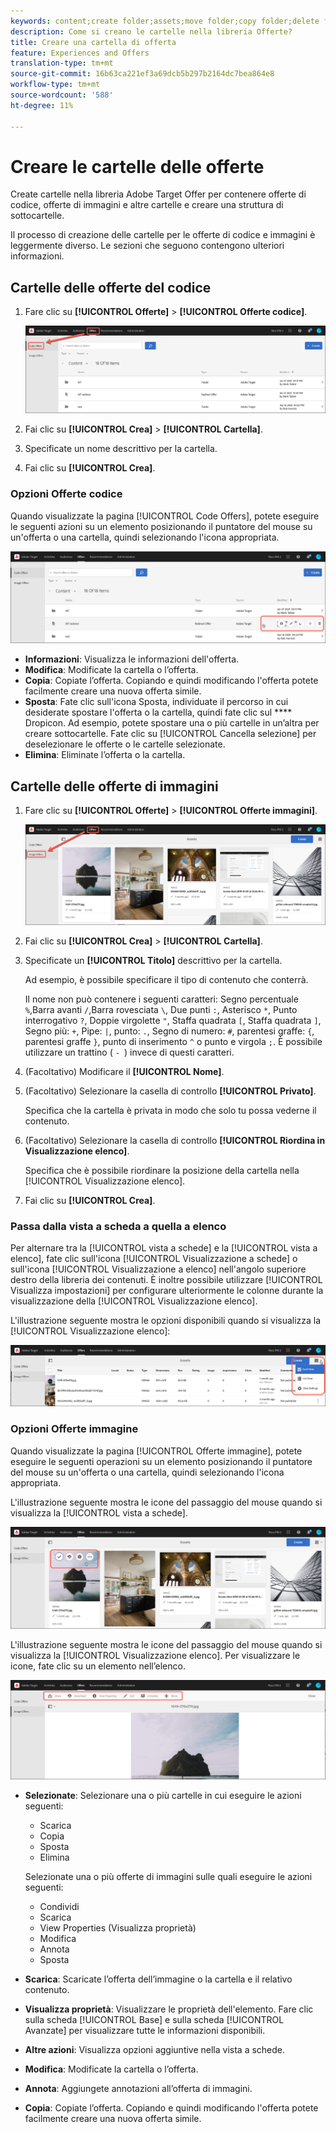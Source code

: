 ```yaml
---
keywords: content;create folder;assets;move folder;copy folder;delete folder;download folder;folder
description: Come si creano le cartelle nella libreria Offerte?
title: Creare una cartella di offerta
feature: Experiences and Offers
translation-type: tm+mt
source-git-commit: 16b63ca221ef3a69dcb5b297b2164dc7bea864e8
workflow-type: tm+mt
source-wordcount: '588'
ht-degree: 11%

---
```



# Creare le cartelle delle offerte

Create cartelle nella libreria  Adobe Target Offer per contenere offerte di codice, offerte di immagini e altre cartelle e creare una struttura di sottocartelle.

Il processo di creazione delle cartelle per le offerte di codice e immagini è leggermente diverso. Le sezioni che seguono contengono ulteriori informazioni.

## Cartelle delle offerte del codice

1. Fare clic su **[!UICONTROL Offerte]** > **[!UICONTROL Offerte codice]**.

   ![Code Offers, scheda](/help/c-experiences/c-manage-content/assets/code-offers-tab.png)

1. Fai clic su **[!UICONTROL Crea]** > **[!UICONTROL Cartella]**.

1. Specificate un nome descrittivo per la cartella.

1. Fai clic su **[!UICONTROL Crea]**.

### Opzioni Offerte codice

Quando visualizzate la pagina [!UICONTROL Code Offers], potete eseguire le seguenti azioni su un elemento posizionando il puntatore del mouse su un&#39;offerta o una cartella, quindi selezionando l&#39;icona appropriata.

![Icone al passaggio del mouse nella scheda Code Offers (Offerte codice)](/help/c-experiences/c-manage-content/assets/code-offers-hover-icons.png)

* **Informazioni**: Visualizza le informazioni dell&#39;offerta.
* **Modifica**: Modificate la cartella o l’offerta.
* **Copia**: Copiate l’offerta. Copiando e quindi modificando l&#39;offerta potete facilmente creare una nuova offerta simile.
* **Sposta**: Fate clic sull&#39;icona Sposta, individuate il percorso in cui desiderate spostare l&#39;offerta o la cartella, quindi fate clic sul  **** Dropicon. Ad esempio, potete spostare una o più cartelle in un’altra per creare sottocartelle. Fate clic su [!UICONTROL Cancella selezione] per deselezionare le offerte o le cartelle selezionate.
* **Elimina**: Eliminate l’offerta o la cartella.

## Cartelle delle offerte di immagini

1. Fare clic su **[!UICONTROL Offerte]** > **[!UICONTROL Offerte immagini]**.

   ![Immagine, scheda](/help/c-experiences/c-manage-content/assets/image-offers-tab.png)

1. Fai clic su **[!UICONTROL Crea]** > **[!UICONTROL Cartella]**.
1. Specificate un **[!UICONTROL Titolo]** descrittivo per la cartella.

   Ad esempio, è possibile specificare il tipo di contenuto che conterrà.

   Il nome non può contenere i seguenti caratteri: Segno percentuale `%`,Barra avanti `/`,Barra rovesciata `\`, Due punti `:`, Asterisco `*`, Punto interrogativo `?`, Doppie virgolette `"`, Staffa quadrata `[`, Staffa quadrata `]`, Segno più: `+`, Pipe: `|`, punto: `.`, Segno di numero: `#`, parentesi graffe: `{`, parentesi graffe `}`, punto di inserimento `^` o punto e virgola `;`. È possibile utilizzare un trattino ( `- `) invece di questi caratteri.

1. (Facoltativo) Modificare il **[!UICONTROL Nome]**.
1. (Facoltativo) Selezionare la casella di controllo **[!UICONTROL Privato]**.

   Specifica che la cartella è privata in modo che solo tu possa vederne il contenuto.

1. (Facoltativo) Selezionare la casella di controllo **[!UICONTROL Riordina in Visualizzazione elenco]**.

   Specifica che è possibile riordinare la posizione della cartella nella [!UICONTROL Visualizzazione elenco].

1. Fai clic su **[!UICONTROL Crea]**.

### Passa dalla vista a scheda a quella a elenco

Per alternare tra la [!UICONTROL vista a schede] e la [!UICONTROL vista a elenco], fate clic sull&#39;icona [!UICONTROL Visualizzazione a schede] o sull&#39;icona [!UICONTROL Visualizzazione a elenco] nell&#39;angolo superiore destro della libreria dei contenuti. È inoltre possibile utilizzare [!UICONTROL Visualizza impostazioni] per configurare ulteriormente le colonne durante la visualizzazione della [!UICONTROL Visualizzazione elenco].

L&#39;illustrazione seguente mostra le opzioni disponibili quando si visualizza la [!UICONTROL Visualizzazione elenco]:

![Opzioni Visualizzazione elenco](/help/c-experiences/c-manage-content/assets/view-settings-options.png)

### Opzioni Offerte immagine

Quando visualizzate la pagina [!UICONTROL Offerte immagine], potete eseguire le seguenti operazioni su un elemento posizionando il puntatore del mouse su un&#39;offerta o una cartella, quindi selezionando l&#39;icona appropriata.

L&#39;illustrazione seguente mostra le icone del passaggio del mouse quando si visualizza la [!UICONTROL vista a schede].

![Icone al passaggio del mouse nella scheda Offerte immagine quando si trova nella vista a schede](/help/c-experiences/c-manage-content/assets/image-offers-hover-icons.png)

L&#39;illustrazione seguente mostra le icone del passaggio del mouse quando si visualizza la [!UICONTROL Visualizzazione elenco]. Per visualizzare le icone, fate clic su un elemento nell’elenco.

![Icone al passaggio del mouse nella scheda Offerte immagine in visualizzazione elenco](/help/c-experiences/c-manage-content/assets/list-view-hover.png)

* **Selezionate**: Selezionare una o più cartelle in cui eseguire le azioni seguenti:

   * Scarica
   * Copia
   * Sposta
   * Elimina

   Selezionate una o più offerte di immagini sulle quali eseguire le azioni seguenti:

   * Condividi
   * Scarica
   * View Properties (Visualizza proprietà)
   * Modifica
   * Annota
   * Sposta


* **Scarica**: Scaricate l’offerta dell’immagine o la cartella e il relativo contenuto.
* **Visualizza proprietà**: Visualizzare le proprietà dell&#39;elemento. Fare clic sulla scheda [!UICONTROL Base] e sulla scheda [!UICONTROL Avanzate] per visualizzare tutte le informazioni disponibili.
* **Altre azioni**: Visualizza opzioni aggiuntive nella vista a schede.
* **Modifica**: Modificate la cartella o l’offerta.
* **Annota**: Aggiungete annotazioni all’offerta di immagini.
* **Copia**: Copiate l’offerta. Copiando e quindi modificando l&#39;offerta potete facilmente creare una nuova offerta simile.
